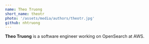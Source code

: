```yaml
---
name: Theo Truong
short_name: theotr
photo: '/assets/media/authors/theotr.jpg'
github: nhtruong
---
```


**Theo Truong** is a software engineer working on OpenSearch at AWS.
